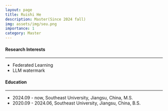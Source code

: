```yaml
---
layout: page
title: Ruishi He
description: Master(Since 2024 fall)
img: assets/img/seu.png
importance: 1
category: Master
---
```


#### Research Interests
---
  - Federated Learning
  - LLM watermark

#### Education
---
- 2024.09 - now, Southeast University, Jiangsu, China, M.S.
- 2020.09 - 2024.06, Southeast University, Jiangsu, China, B.S.
